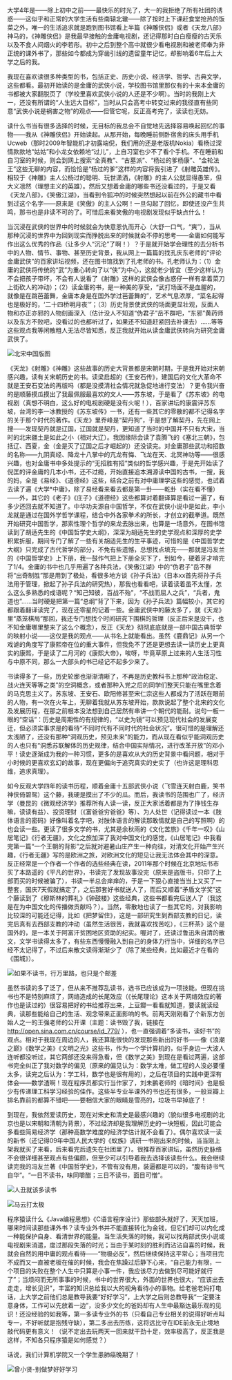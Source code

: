 <!---title:一个程序猿从金庸开始的读书历程-->
<!---keywords:读书,写作-->
<!---date:2014-10-31-->

大学4年是——除上初中之前——最快乐的时光了，大一的我拒绝了所有社团的诱惑——这似乎和正常的大学生活有些南辕北辙——除了按时上下课赶食堂抢热的饭菜之外，唯一的生活追求就是跑到图书馆看上半篇《神雕侠侣》或者《天龙八部》神马的，《神雕侠侣》是我最早接触的金庸电视剧，还记得那时白白瘦瘦的古天乐以及不食人间烟火的李若彤。初中之后到整个高中就很少看电视剧和被老师奉为非正统的课外书了，那些如今都成为穿凿引线的遗留童年记忆，却影响着6年后上大学之后的我。

我现在喜欢读很多种类型的书，包括正史、历史小说、经济学、哲学、古典文学，这些都看。最初开始读的是金庸的武侠小说，学校图书馆里那仅有的十来本金庸的书都被大家翻脱页了（学校里喜欢武侠小说的人还是不少啊）。当时的我刚上大一，还没有所谓的“人生远大目标”，当时从只会高考中转变过来的我径直有些同意“武侠小说是祸害之物”的观点——但管它呢，反正高考完了，读读也无妨。

读什么书当有很多选择的时候，无目标的我总会不自觉地先选择容易唤起回忆的事物——我从《神雕侠侣》开始读起。从那开始，每晚睡前侧卧宿舍的床头用手机Ucweb（那时2009年智能机才初露端倪，我们用的还是老版机Nokia）看杨过深情款款地“姑姑”和小龙女依赖地“过儿”，上自习室也少不了看个手机。不在睡前和自习室的时候，则会到网上搜索“全真教”、“古墓派”、“杨过的爹杨康”、“金轮法王”这些无聊的内容，而恰恰是“杨过的爹”这样的内容将我引进了《射雕英雄传》。相较于《神雕》主人公杨过的聪明、玩世潇洒，《射雕》的主人公就显得愚笨，但大义凛然（理想主义的英雄）。然后又想着金庸的哪些书还没看过的，于是又看《天龙八部》，《笑傲江湖》，当看到令狐冲的时候突然想起以前在外公的藏书中看到过这个名字——原来是《笑傲》的主人公啊！一旦勾起了回忆，即使还没产生共鸣，那书也是非读不可的了。可惜后来看笑傲的电视剧发现似乎缺点什么！

当沉浸在武侠的世界中的时候就会为快意恩仇而开心（大舒一口气，“爽”），当从那种沉浸的世界中为回到现实而挣脱出来的时候就会不停的思考——金庸如何能写作出这么优秀的作品（让多少人“沉沦”了啊！）？于是就开始学会理性的去分析书中的人物、情节、事物、甚至历史背景，我从网上一篇篇的找孔庆东老师的“评论金庸武侠”的百家讲坛视频，还在图书馆找到了孔老师的书。孔老师认为：（1）金庸的武侠将传统的“武”为重心转向了以“侠”为中心，这就老少皆宜（至少这样认为不会把孩子带坏，不会有人说看了《射雕》这样的武侠会像古惑仔一样有拿着菜刀上街砍人的冲动）；（2）读金庸的书，是一种美的享受，“武打场面不是血腥的，就像是在跳芭蕾舞，金庸本身是在国外学过芭蕾舞的”，艺术气息浓厚，“菜名起得也是极好的，‘二十四桥明月夜’”；（3）历史背景使武侠的场面更显壮观，反面人物和亦正亦邪的人物刻画深入（估计没人不知道“伪君子”岳不群吧，“东邪”黄药师以及东方不败吧，没看过的也都听过了，如果还不知道赶紧回去补课去）……等等这些观点我等闲散粗人无法尽皆知悉，反正我就开始从读金庸武侠转向为研究金庸武侠了。

![北宋中国版图]

《天龙》《射雕》《神雕》这些故事的历史大背景都是宋朝时期，于是我开始对宋朝感兴趣，读有关宋朝历史的书。读梁启超的《王安石传》，建国后的文化大革命不就是王安石变法的再版吗（都是没摸清社会情况就急促地进行变法）？更令我兴奋的是顺藤摸瓜摸出了我最佩服最喜欢的文人——苏东坡，于是看了《苏东坡》的电视剧（真想不明白，这么好的电视剧硬是没有火呢！），百家讲坛的康震评苏东坡，台湾的李一冰教授的《苏东坡传》一书，还有一些其它的零散的都不记得名字的关于那个时代的著作。《天龙》里乔峰是“契丹狗”，于是想了解契丹，先在网上搜——发现契丹就是辽国，辽国就是契丹，更知道了当时的中国并不只有大宋，当时的北宋疆土是如此之小（相对大辽）。我因缘际会读了袁腾飞的《塞北三朝》，包括辽、西夏，金（金是灭了辽国之后才崛起的）还没读完。对金庸那些武功和招数的名称——九阴真经、降龙十八掌中的亢龙有悔、飞龙在天、北冥神功等——很感兴趣，也对金庸书中多处提示的“无招胜有招”类似的哲学感兴趣，于是先开始读了倪匡的评金庸的几本小书，还不过瘾，开始直接追本溯源读中国的古书，一搜，我的妈，全是《易经》、《道德经》这些，结合之前有对中庸理学这些的感觉，也试着去读了遍《大学*中庸》，除了易经看来看去都是第一卦——乾卦（实在看不懂）——外，其它的《老子》《庄子》《道德经》这些都算对着翻译算是看过一遍了，有多少还回去就不知道了。中华功夫源自中国哲学，不仅在武侠小说中是如此，李小龙就是通过在国外学哲学课程，结合中外各家拳术的所长，才创立的截拳道。既然开始研究中国哲学，那索性理个哲学的来龙去脉出来，也算是一场意外，在图书馆读到了胡适先生的《中国哲学史大纲》，深深为胡适先生的史学观点和深厚的史学积累折服，期间专门了解了一些有关胡适先生的生平事迹，可惜的是《中国哲学史大纲》只完成了古代哲学的部分，不免有些遗憾，总想找点填充——那就是冯友兰的《中国哲学史》上下册，我一鼓作气把上下册全买下了，到如今，硬着牙才啃完了1/4。金庸的书中也几乎用遍了各种兵法，《笑傲江湖》中的“伪君子”岳不群将“出奇制胜”那是用到了极处，看很多地方谈《孙子兵法》（日本xx首先将孙子兵法用于管理，掀起了孙子兵法的研究热），那我也看看吧，读着读着虽不太懂，怎么这么多熟悉的成语呢？“知己知彼，百战不殆”，“不战而屈人之兵”，“兵者，鬼道也”……当时硬是把第一篇“总纲”背了下来，因为《孙子兵法》篇幅较小，其它的都跟着翻译读完了，现在还零星的记着一些。金庸武侠中的藤太多了，就《天龙》里“蒸笼棋局”那回，我还专门想找个时间研究下围棋的哲理（反正后来是没干，也不知金庸哪里整来了这么个概念），反正《天龙》彻彻底底就是一部中国古典哲学的映射小说——这仅是我的观点——从书名上就能看出。虽然《鹿鼎记》从另一个戏谑的角度写了康熙帝在位的重大事件，但我免不了还是更想去读一读历史上更真实的康熙，于是读了二月河的《康熙大帝》，唉呀，毕竟草原上过来的人生活习性与中原不同，那么一大部头的书已经记不起多少来了。

书读得多了一些，历史轮廓也渐渐清晰了，不再是历史教科书上那种“政治稳定、战火连天等等之类”的空洞概念，或者那种入党之后的同学们整天只能在嘴里念着的马克思主义了。苏东坡、王安石、欧阳修甚至宋仁宗这些人都成为了活跃在眼前的人物，有一次在火车上，无聊着我就从苏东坡开始，款款说起了整个北宋的文化及发展历程，在那之前根本没法想到自己居然有串讲一个朝代的能耐。说句一板一眼的“空话”：历史是周期性的有规律的，“以史为镜”可以预见现代社会的发展变迁，但必须实事求是的看待“不同时代有不同时代的社会状况”。很可惜的是理解还太浅陋了，还没有那种“洞观历史，预见未来”的能力，而从现在看似乎能洞观历史的人也只有“洞悉苏联解体的历史规律，结合中国实际情况，进行改革开放”的邓小平！读史逐渐成为我的一种习惯，更多的是喜欢从大的历史背景中看问题，相对于小时候的更喜欢玄幻的故事，现在更偏向于追究真实的史实了（也许这是理科思维，追求真理）。

如今反观大学四年的读书历程，顺着金庸十五部武侠小说（飞雪连天射白鹿，笑书神侠倚碧鸳）这个藤，我硬是摸出了不少的瓜。而后，我读书的范围也广了，经济学（曼昆的《微观经济学》推荐所有人读一读，反正大家活着都是为了挣钱生存嘛，读读有益）、投资理财（《富爸爸穷爸爸》等）、为人处世（记得读过一本《肢体语言的密码》好像叫着名字吧，对肢体语言的解读那敢情就是自己的写照啊）的也会读一些。更读了很多文学的书，尤其是余秋雨的《文化苦旅》《千年一叹》《山居笔记》《行者无疆》，文化之旅加深了我对中国文化的感觉，《山居笔记》中我看完第一篇“一个王朝的背影”之后就对避暑山庄产生一种向往，对清文化开始产生兴趣，《行者无疆》写的是欧洲之旅，对欧洲文化的短见让我无法体会其中的深意。反正经常是一个作者一个作者的选些经典在读，2011年那个时候在北京地坛书市买了本路遥的《平凡的世界》，书读完了发现故事没完（原来是盗版书，只印了上部而买的时候被骗了），书读一半总会痒痒的，于是一下狠心直接当当上又买了一整套，国庆7天假就搞定了，之后那套好书就送人了，而后又顺着“矛盾文学奖”这个藤读到了《穆斯林的葬礼》《钟鼓楼》这些经典，这些书都看完后送人了（我这是在为中国文化的传播做贡献吗？）。当然，零散地也读了一些其它的，对我影响比较深的可能还记得，比如《把梦留住》，这是一部研究生到西部支教的日记，读完后真有去西部支教的冲动（虽然生活很苦，我就喜欢找苦吃），《三杯茶》这个是国外的，是一本关于阿富汗贫困地区资助的纪实。喔对了，还读过鲁迅朱自清的散文，文学书读得太多了，有些东西慢慢融入到自己的身体力行当中，详细的名字已经不太记得了，不过后来散文读得渐渐少了（除了某些经典，比如最近才在看的《围城》）。

![如果不读书，行万里路，也只是个邮差]

虽然书读的多了泛了，但从来不推荐乱读书，选书已应该成为一项技能。但现在挑书也不是特别麻烦了，网络造成的长尾效应（《长尾理论》这本关于网络效应的著作也是读过的）很容易把好的书给推荐出来，上豆瓣一看看就知道，要读就读经典，读那些能给自己的生活、观念带来正面影响的书。前两天刚刚看了个新东方创始人之一的王强老师的公开课（主题：读书毁了我，链接在 <http://open.sina.com.cn/course/id_779/> ），也一直强调着“多读书，读好书”的观点。相对于我现在周边的人，我还算能很快的发现那些新出的好书——像《浪潮之巅》《数学之美》《文明之光》这些书，作为一个学计算机的，似乎身边一大波人连听都没听过，其它两部还没来得急看，但《数学之美》到现在是看过两遍，这部书完全纠正了我对数学的偏见（原来的偏见认为：数学太难，做工程的人没必要懂太多，读完之后认为：学工科，数学也是很有用的），之后在项目的实践中更深有体会——数学渣啊！现在程序员都实行当作家了，刘未鹏老师的《暗时间》也是极少有传递理工科学习经验的佳作。这些半专业半课外的书也还有很多，一般豆瓣上排名靠前的都算不错吧——要相信大家的眼睛是雪亮的，垃圾书早掉底了！

到现在，我依然爱读历史，现在对宋史和清史是最感兴趣的（貌似很多电视剧的北京也是以宋朝和清朝为背景），不过经济却是我理解历史的一块短板，因此可能会多看些简易经济学（那种高数学难度的经济学估计就不会看了）。偶尔喜欢读一读的新书（还记得09年中国人民大学的《蚁族》调研一书刚出来的时候，当当刚上架我就买了来看，后来看完后遗失在社团里了）。很推荐百家讲坛，虽然历史脉络不会很详细甚至观点有些偏颇，但至少可以引导着我去选择该读些什么。我会继续读完我的冯友兰著《中国哲学史》，不管有没有用，装逼都是可以的，“腹有诗书气自华”。“一日不读书，味同嚼醋；三日不读书，面目可憎”。

![人丑就该多读书]

![马云打太极]

程序猿读什么《Java编程思想》《C语言程序设计》那些部头就好了，天天加班，哪来时间读那些课外书？读专业外书并不能直接转化为金钱，但它们却可以内化成一种能保护自身、看清世界的能量。当生活失落的时候，我可以找两部武侠小说或电视剧来消遣，度过那段失落的时光；当由于某时刻的胜利而沾沾自喜的时候，我就会自然的用中庸的观点看待——“物极必反”，然后继续保持这平常心；当项目完不成而又一直被老板在催的时候，我会在焦躁过后静下心来，“自己能力有限，一个项目的失败在整个人生中只算是小事一件，我应该尽力去做到尽可能好就行了”；当烦闷而无所事事的时候，书中的世界很大，外面的世界也很大，“应该出去走走，增长见识”，丰富的知识总给我以大的视角看待小的事物。给老爸老妈打电话，上大学之前他们总是教导我要“好好学习”，上大学之后则总教导我“一定要注意身体，工作可以先放着一边”，没多少文化的爸妈却有人生中最豁达最乐观的见识！还没经验的如我等，第一多读专业外的书（只看自己专业相关的说得好听点叫专一，不好听就是抱残守缺），第二多出去历练，这将远比守在IDE前永无止境地敲代码更有意义！（说不定出去玩两天一回来就干劲十足，效率极高了，反正我是这样，不知各只程序猿是如何感觉？）

话说，我们计算机学院又一个学生患肺癌晚期了！

![曾小贤-别做梦好好学习]

[北宋中国版图]:../images/一个程序猿从金庸开始的非专业读书历程/北宋中国版图.jpg
[马云打太极]:../images/一个程序猿从金庸开始的非专业读书历程/马云打太极.jpg
[人丑就该多读书]:../images/一个程序猿从金庸开始的非专业读书历程/人丑就该多读书.jpg
[如果不读书，行万里路，也只是个邮差]:../images/一个程序猿从金庸开始的非专业读书历程/如果不读书，行万里路，也只是个邮差.jpg
[曾小贤-别做梦好好学习]:../images/一个程序猿从金庸开始的非专业读书历程/曾小贤-别做梦好好学习.jpg